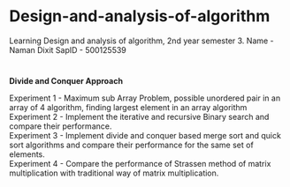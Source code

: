 # Design-and-analysis-of-algorithm
Learning Design and analysis of algorithm, 2nd year semester 3. Name - Naman Dixit SapID - 500125539
#
****Divide and Conquer Approach****

Experiment 1 - Maximum sub Array Problem, possible unordered pair in an array of 4 algorithm, finding largest element in an array algorithm
Experiment 2 - Implement the iterative and recursive Binary search and compare their performance.<br>
Experiment 3 - Implement divide and conquer based merge sort and quick sort algorithms and compare their performance for the same set of elements.<br>
Experiment 4 - Compare the performance of Strassen method of matrix multiplication with traditional way of matrix multiplication.
